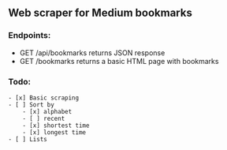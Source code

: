 ## Web scraper for Medium bookmarks

### Endpoints:
- GET  /api/bookmarks returns JSON response
- GET  /bookmarks	  returns a basic HTML page with bookmarks

### Todo:
	- [x] Basic scraping
	- [ ] Sort by 
		- [x] alphabet 
		- [ ] recent 
		- [x] shortest time
		- [x] longest time
	- [ ] Lists